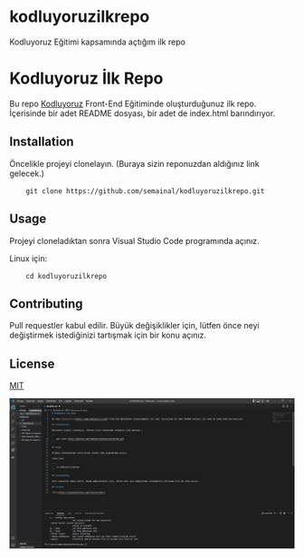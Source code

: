 # kodluyoruzilkrepo
Kodluyoruz Eğitimi kapsamında açtığım ilk repo


# Kodluyoruz İlk Repo

Bu repo [Kodluyoruz](https://www.kodluyoruz.org/) Front-End Eğitiminde oluşturduğunuz ilk repo. İçerisinde bir adet README dosyası, bir adet de index.html barındırıyor.

## Installation

Öncelikle projeyi clonelayın. (Buraya sizin reponuzdan aldığınız link gelecek.)

```
    git clone https://github.com/semainal/kodluyoruzilkrepo.git
```

## Usage

Projeyi cloneladıktan sonra Visual Studio Code programında açınız.

Linux için:

```
    cd kodluyoruzilkrepo
```

## Contributing

Pull requestler kabul edilir. Büyük değişiklikler için, lütfen önce neyi değiştirmek istediğinizi tartışmak için bir konu açınız.

## License

[MIT](https://choosealicense.com/licenses/mit/)

![Kodluyoruz](kodluyoruz.jpg)
